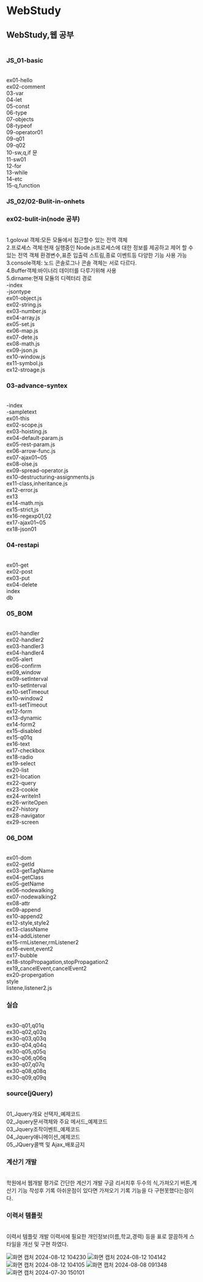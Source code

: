 # WebStudy
<h2>WebStudy,웹 공부</h1> 
<h3></br>JS_01-basic</h3>
</br>ex01-hello
</br>ex02-comment
</br>03-var
</br>04-let
</br>05-const
</br>06-type
</br>07-objects
</br>08-typeof
</br>09-operator01
</br>09-q01
</br>09-q02
</br>10-sw,q,if 문
</br>11-sw01
</br>12-for
</br>13-while
</br>14-etc
</br>15-q,function
<h3>JS_02/02-Bulit-in-onhets</h3>

<h3>ex02-bulit-in(node 공부)</h3>
</br>1.goloval 객체:모든 모듈에서 접근할수 있는 전역 객체 
</br>2.프로세스 객체:현재 실행중인 Node.js프로세스에 대한 정보를 제공하고 제어 할 수 있는
전역 객체 환경변수,표준 입출력 스트림,종료 이벤트등 다양한 기능 사용 가능 
</br>3.console객체: 노드 콘솔로그나 콘솔 객체는 서로 다르다. 
</br>4.Buffer객체:바이너리 데이터를 다루기위해 사용 
</br>5.dirname:현재 모듈의 디렉터리 경로 
</br>-index
</br>-jsontype
</br>ex01-object.js
</br>ex02-string.js
</br>ex03-number.js
</br>ex04-array.js
</br>ex05-set.js
</br>ex06-map.js
</br>ex07-dete.js
</br>ex08-math.js
</br>ex09-json.js
</br>ex10-window.js
</br>ex11-symbol.js
</br>ex12-stroage.js
<h3>03-advance-syntex</h3>
</br>-index
</br>-sampletext
</br>ex01-this
</br>ex02-scope.js
</br>ex03-hoisting.js
</br>ex04-default-param.js
</br>ex05-rest-param.js
</br>ex06-arrow-func.js
</br>ex07-ajax01~05
</br>ex08-olse.js
</br>ex09-spread-operator.js
</br>ex10-destructuring-assignments.js
</br>ex11-class,inheritance.js
</br>ex12-error.js
</br>ex13
</br>ex14-math.mjs
</br>ex15-strict,js
</br>ex16-regexp01,02
</br>ex17-ajax01~05
</br>ex18-json01
<h3>04-restapi</h3>
</br>ex01-get
</br>ex02-post
</br>ex03-put
</br>ex04-delete
</br>index
</br>db
<h3>05_BOM</h3>
</br>ex01-handler
</br>ex02-handler2
</br>ex03-handler3
</br>ex04-handler4
</br>ex05-alert
</br>ex06-confirm
</br>ex09_window
</br>ex09-setInterval
</br>ex10-setInterval
</br>ex10-setTimeout
</br>ex10-window2
</br>ex11-setTimeout
</br>ex12-form
</br>ex13-dynamic
</br>ex14-form2
</br>ex15-disabled
</br>ex15-q01q
</br>ex16-text
</br>ex17-checkbox
</br>ex18-radio
</br>ex19-select
</br>ex20-list
</br>ex21-location
</br>ex22-query
</br>ex23-cookie
</br>ex24-writeln1
</br>ex26-writeOpen
</br>ex27-history
</br>ex28-navigator
</br>ex29-screen
<h3>06_DOM</h3>
</br>ex01-dom
</br>ex02-getId
</br>ex03-getTagName
</br>ex04-getClass
</br>ex05-getName
</br>ex06-nodewalking
</br>ex07-nodewalking2
</br>ex08-attr
</br>ex09-append
</br>ex10-append2
</br>ex12-style,style2
</br>ex13-className
</br>ex14-addListener
</br>ex15-rmListener,rmListener2
</br>ex16-event,event2
</br>ex17-bubble
</br>ex18-stopPropagation,stopPropagation2
</br>ex19_cancelEvent,cancelEvent2
</br>ex20-propergation
</br>style
</br>listene,listener2.js
<h3>실습</h3>
</br>ex30-q01,q01q
</br>ex30-q02,q02q
</br>ex30-q03,q03q
</br>ex30-q04,q04q
</br>ex30-q05,q05q
</br>ex30-q06,q06q
</br>ex30-q07,q07q
</br>ex30-q08,q08q
</br>ex30-q09,q09q
<h3>source(jQuery)</h3>
</br>01_Jquery개요 선택자_예제코드
</br>02_Jquery문서객체와 주요 메서드_예제코드
</br>03_Jquery조작이벤트_예제코드
</br>04_Jquery애니메이션_예제코드
</br>05_JQuery콜백 및 Ajax_배포금지
<h3>계산기 개발</h3>
</br>학원에서 웹개발 평가로 간단한 계산기 개발 
구글 리서치후 두수의 식,가져오기 버튼,계산기 기능 작성후 기록
아쉬운점이 있다면 가져오기 기록 기능을 다 구현못했다는점이다. 
<h3>이력서 템플릿</h3>
</br>이력서 템플릿 개발 
이력서에 필요한 개인정보(이름,학교,경력) 등을 표로 깔끔하게 스타일을 개선 및 구현 하였다. 

![화면 캡처 2024-08-12 104230](https://github.com/user-attachments/assets/e60db83a-d698-4105-a44c-81ded0054162)
![화면 캡처 2024-08-12 104142](https://github.com/user-attachments/assets/8108eea5-6c57-49aa-99aa-f5cf468bdab9)
![화면 캡처 2024-08-12 104105](https://github.com/user-attachments/assets/6b547b31-e280-4b82-8d98-f5c4c0f2b55c)
![화면 캡처 2024-08-08 091348](https://github.com/user-attachments/assets/8dc9eaca-7381-41ed-bc40-018d627f1f02)
![화면 캡처 2024-07-30 150101](https://github.com/user-attachments/assets/4885a76a-b36f-470c-8e7b-257ab83922d3)
